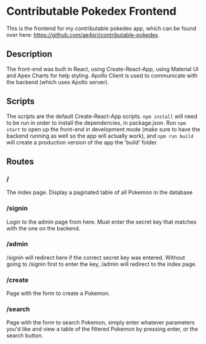 # Contributable Pokedex Frontend
This is the frontend for my contributable pokedex app, which can be found over here: https://github.com/ae4sri/contributable-pokedex.

## Description

The front-end was built in React, using Create-React-App, using Material UI and Apex Charts for help styling. Apollo Client is used to communicate with the backend (which uses Apollo server). 

## Scripts

The scripts are the default Create-React-App scripts. `npm install` will need to be run in order to install the dependencies, in package.json. Run `npm start` to open up the front-end in development mode (make sure to have the backend running as well so the app will actually work), and `npm run build` will create a production version of the app the 'build' folder.


## Routes

### /
The index page. Display a paginated table of all Pokemon in the database

### /signin
Login to the admin page from here. Must enter the secret key that matches with the one on the backend.

### /admin
/signin will redirect here if the correct secret key was entered. Without going to /signin first to enter the key, /admin will redirect to the index page.

### /create
Page with the form to create a Pokemon.

### /search
Page with the form to search Pokemon, simply enter whatever parameters you'd like and view a table of the filtered Pokemon by pressing enter, or the search button.
